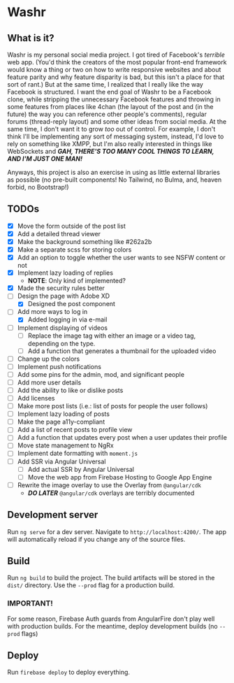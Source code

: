 # Washr

## What is it?

Washr is my personal social media project. I got tired of Facebook's _terrible_ web app. (You'd think the creators of the most popular front-end framework would know a thing or two on how to write responsive websites and about feature parity and why feature disparity is bad, but this isn't a place for that sort of rant.) But at the same time, I realized that I really like the way Facebook is structured. I want the end goal of Washr to be a Facebook clone, while stripping the unnecessary Facebook features and throwing in some features from places like 4chan (the layout of the post and (in the future) the way you can reference other people's comments), regular forums (thread-reply layout) and some other ideas from social media. At the same time, I don't want it to grow _too_ out of control. For example, I don't think I'll be implementing any sort of messaging system, instead, I'd love to rely on something like XMPP, but I'm also really interested in things like WebSockets and **_GAH, THERE'S TOO MANY COOL THINGS TO LEARN, AND I'M JUST ONE MAN!_**

Anyways, this project is also an exercise in using as little external libraries as possible (no pre-built components! No Tailwind, no Bulma, and, heaven forbid, no Bootstrap!)

## TODOs

- [x] Move the form outside of the post list
- [x] Add a detailed thread viewer
- [x] Make the background something like #262a2b
- [x] Make a separate scss for storing colors
- [x] Add an option to toggle whether the user wants to see NSFW content or not
- [x] Implement lazy loading of replies
  - **NOTE**: Only kind of implemented?
- [x] Made the security rules better
- [ ] Design the page with Adobe XD
  - [x] Designed the post component
- [ ] Add more ways to log in
  - [x] Added logging in via e-mail
- [ ] Implement displaying of videos
  - [ ] Replace the image tag with either an image or a video tag, depending on the type.
  - [ ] Add a function that generates a thumbnail for the uploaded video
- [ ] Change up the colors
- [ ] Implement push notifications
- [ ] Add some pins for the admin, mod, and significant people
- [ ] Add more user details
- [ ] Add the ability to like or dislike posts
- [ ] Add licenses
- [ ] Make more post lists (i.e.: list of posts for people the user follows)
- [ ] Implement lazy loading of posts
- [ ] Make the page a11y-compliant
- [ ] Add a list of recent posts to profile view
- [ ] Add a function that updates every post when a user updates their profile
- [ ] Move state management to NgRx
- [ ] Implement date formatting with `moment.js`
- [ ] Add SSR via Angular Universal
  - [ ] Add actual SSR by Angular Universal
  - [ ] Move the web app from Firebase Hosting to Google App Engine
- [ ] Rewrite the image overlay to use the Overlay from `@angular/cdk`
  - **_DO LATER_** `@angular/cdk` overlays are terribly documented

## Development server

Run `ng serve` for a dev server. Navigate to `http://localhost:4200/`. The app will automatically reload if you change any of the source files.

## Build

Run `ng build` to build the project. The build artifacts will be stored in the `dist/` directory. Use the `--prod` flag for a production build.

### IMPORTANT!

For some reason, Firebase Auth guards from AngularFire don't play well with production builds. For the meantime, deploy development builds (no `--prod` flags)

## Deploy

Run `firebase deploy` to deploy everything.
